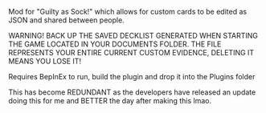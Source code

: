 Mod for "Guilty as Sock!" which allows for custom cards to be edited as JSON and shared between people.

WARNING! BACK UP THE SAVED DECKLIST GENERATED WHEN STARTING THE GAME LOCATED IN YOUR DOCUMENTS FOLDER. THE FILE REPRESENTS YOUR ENTIRE CURRENT CUSTOM EVIDENCE, DELETING IT MEANS YOU LOSE IT!

Requires BepInEx to run, build the plugin and drop it into the Plugins folder

This has become REDUNDANT as the developers have released an update doing this for me and BETTER the day after making this lmao.
